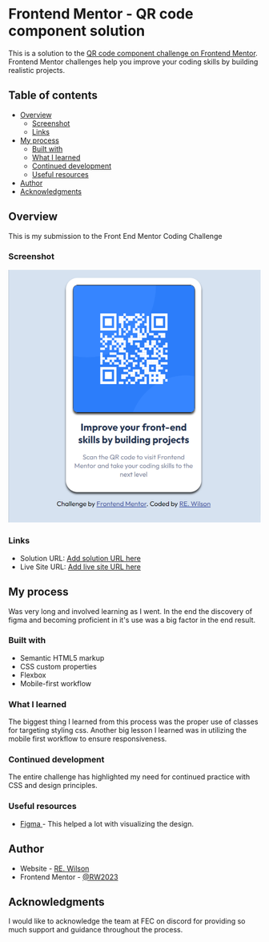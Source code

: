 # Frontend Mentor - QR code component solution

This is a solution to the [QR code component challenge on Frontend Mentor](https://www.frontendmentor.io/challenges/qr-code-component-iux_sIO_H). Frontend Mentor challenges help you improve your coding skills by building realistic projects. 

## Table of contents

- [Overview](#overview)
  - [Screenshot](#screenshot)
  - [Links](#links)
- [My process](#my-process)
  - [Built with](#built-with)
  - [What I learned](#what-i-learned)
  - [Continued development](#continued-development)
  - [Useful resources](#useful-resources)
- [Author](#author)
- [Acknowledgments](#acknowledgments)



## Overview
This is my submission to the Front End Mentor Coding Challenge 

### Screenshot

![](./images/Frontend-Mentor-QR-code-component.png)



### Links

- Solution URL: [Add solution URL here](https://rw2023qrcode.netlify.app/)
- Live Site URL: [Add live site URL here](https://rw2023qrcode.netlify.app/)

## My process
Was very long and involved learning as I went. In the end the discovery of figma and becoming proficient in it's use was a big factor in the end result. 

### Built with

- Semantic HTML5 markup
- CSS custom properties
- Flexbox
- Mobile-first workflow


### What I learned

The biggest thing I learned from this process was the proper use of classes for targeting styling css. Another big lesson I learned was in utilizing the mobile first workflow to ensure responsiveness. 



### Continued development

The entire challenge has highlighted my need for continued practice with CSS and design principles.


### Useful resources

- [Figma ](https://www.figma.com/) - This helped a lot with visualizing the design. 


## Author

- Website - [RE. Wilson](https://rewlandingpage.netlify.app/)
- Frontend Mentor - [@RW2023](https://www.frontendmentor.io/profile/RW2023)



## Acknowledgments

I would like to acknowledge the team at FEC on discord for providing so much support and guidance throughout the process. 
